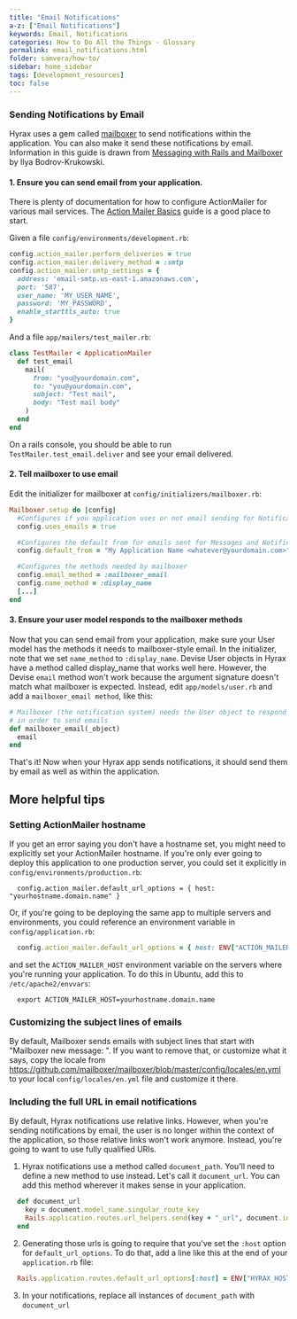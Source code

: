 ```yaml
---
title: "Email Notifications"
a-z: ["Email Notifications"]
keywords: Email, Notifications
categories: How to Do All the Things - Glossary
permalink: email_notifications.html
folder: samvera/how-to/
sidebar: home_sidebar
tags: [development_resources]
toc: false
---
```


### Sending Notifications by Email
Hyrax uses a gem called [mailboxer](https://github.com/mailboxer/mailboxer) to send notifications within the application. You can also make it send these notifications by email. Information in this guide is drawn from [Messaging with Rails and Mailboxer](https://www.sitepoint.com/messaging-rails-mailboxer/) by Ilya Bodrov-Krukowski.

#### 1. Ensure you can send email from your application.
There is plenty of documentation for how to configure ActionMailer for various mail services. The [Action Mailer Basics](http://guides.rubyonrails.org/action_mailer_basics.html) guide is a good place to start.

Given a file `config/environments/development.rb`:
```ruby
config.action_mailer.perform_deliveries = true
config.action_mailer.delivery_method = :smtp
config.action_mailer.smtp_settings = {
  address: 'email-smtp.us-east-1.amazonaws.com',
  port: '587',
  user_name: 'MY_USER_NAME',
  password: 'MY_PASSWORD',
  enable_starttls_auto: true
}
```

And a file `app/mailers/test_mailer.rb`:

```ruby
class TestMailer < ApplicationMailer
  def test_email
    mail(
      from: "you@yourdomain.com",
      to: "you@yourdomain.com",
      subject: "Test mail",
      body: "Test mail body"
    )
  end
end
```

On a rails console, you should be able to run `TestMailer.test_email.deliver` and see your email delivered.

#### 2. Tell mailboxer to use email
Edit the initializer for mailboxer at `config/initializers/mailboxer.rb`:

```ruby
Mailboxer.setup do |config|
  #Configures if you application uses or not email sending for Notifications and Messages
  config.uses_emails = true

  #Configures the default from for emails sent for Messages and Notifications
  config.default_from = "My Application Name <whatever@yourdomain.com>"

  #Configures the methods needed by mailboxer
  config.email_method = :mailboxer_email
  config.name_method = :display_name
  [...]
end
```

#### 3. Ensure your user model responds to the mailboxer methods
Now that you can send email from your application, make sure your User model has the methods it needs to mailboxer-style email. In the initializer, note that we set `name_method` to `:display_name`. Devise User objects in Hyrax have a method called display_name that works well here. However, the Devise `email` method won't work because the argument signature doesn't match what mailboxer is expected. Instead, edit `app/models/user.rb` and add a `mailboxer_email method`, like this:

```ruby
# Mailboxer (the notification system) needs the User object to respond to this method
# in order to send emails
def mailboxer_email(_object)
  email
end
```

That's it! Now when your Hyrax app sends notifications, it should send them by email as well as within the application.

## More helpful tips

### Setting ActionMailer hostname
If you get an error saying you don't have a hostname set, you might need to explicitly set your ActionMailer hostname. If you're only ever going to deploy this application to one production server, you could set it explicitly in `config/environments/production.rb`:
```
  config.action_mailer.default_url_options = { host: "yourhostname.domain.name" }
```

Or, if you're going to be deploying the same app to multiple servers and environments, you could reference an environment variable in  `config/application.rb`:
```ruby
  config.action_mailer.default_url_options = { host: ENV["ACTION_MAILER_HOST"] }
```
and set the `ACTION_MAILER_HOST` environment variable on the servers where you're running your application. To do this in Ubuntu, add this to `/etc/apache2/envvars`:
```
  export ACTION_MAILER_HOST=yourhostname.domain.name
```

### Customizing the subject lines of emails
By default, Mailboxer sends emails with subject lines that start with "Mailboxer new message: ". If you want to remove that, or customize what it says, copy the locale from https://github.com/mailboxer/mailboxer/blob/master/config/locales/en.yml to your local `config/locales/en.yml` file and customize it there.

### Including the full URL in email notifications
By default, Hyrax notifications use relative links. However, when you're sending notifications by email, the user is no longer within the context of the application, so those relative links won't work anymore. Instead, you're going to want to use fully qualified URIs.

1. Hyrax notifications use a method called `document_path`. You'll need to define a new method to use instead. Let's call it `document_url`. You can add this method wherever it makes sense in your application.
```ruby
  def document_url
    key = document.model_name.singular_route_key
    Rails.application.routes.url_helpers.send(key + "_url", document.id)
  end
```

2. Generating those urls is going to require that you've set the `:host` option for `default_url_options`. To do that, add a line like this at the end of your `application.rb` file:
```ruby
  Rails.application.routes.default_url_options[:host] = ENV["HYRAX_HOST"]
```
3. In your notifications, replace all instances of `document_path` with `document_url`
